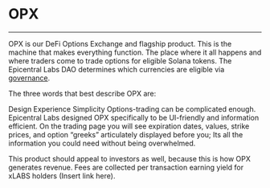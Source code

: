 # OPX
---
OPX is our DeFi Options Exchange and flagship product. This is the machine that makes everything function. The place where it all happens and where traders come to trade options for eligible Solana tokens. The Epicentral Labs DAO determines which currencies are eligible via [governance](https://www.epicentrallabs.com/dao).

The three words that best describe OPX are:

Design
Experience
Simplicity
Options-trading can be complicated enough. Epicentral Labs designed OPX specifically to be UI-friendly and information efficient. On the trading page you will see expiration dates, values, strike prices, and option “greeks” articulately displayed before you; Its all the information you could need without being overwhelmed.

This product should appeal to investors as well, because this is how OPX generates revenue. Fees are collected per transaction earning yield for xLABS holders (Insert link here).